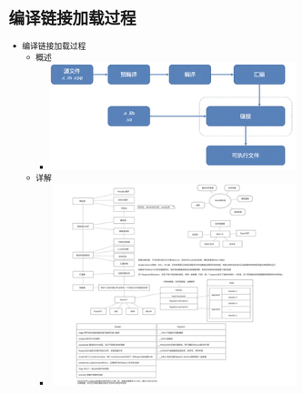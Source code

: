 # 编译链接加载过程

* 编译链接加载过程
  * 概述
    * ![compile_link_load_procedure](../../assets/img/compile_link_load_procedure.png)
  * 详解
    * ![macho_load_fields_process](../../assets/img/macho_load_fields_process.jpg)
